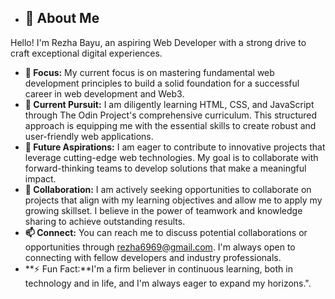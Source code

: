 - ## 👋 About Me

Hello! I'm Rezha Bayu, an aspiring Web Developer with a strong drive to craft exceptional digital experiences.

-   **🎯 Focus:** My current focus is on mastering fundamental web development principles to build a solid foundation for a successful career in web development and Web3.
-   **🌱 Current Pursuit:** I am diligently learning HTML, CSS, and JavaScript through The Odin Project's comprehensive curriculum. This structured approach is equipping me with the essential skills to create robust and user-friendly web applications.
-   **🔭 Future Aspirations:** I am eager to contribute to innovative projects that leverage cutting-edge web technologies. My goal is to collaborate with forward-thinking teams to develop solutions that make a meaningful impact.
-   **🤝 Collaboration:** I am actively seeking opportunities to collaborate on projects that align with my learning objectives and allow me to apply my growing skillset. I believe in the power of teamwork and knowledge sharing to achieve outstanding results.
-   **📫 Connect:** You can reach me to discuss potential collaborations or opportunities through rezha6969@gmail.com. I'm always open to connecting with fellow developers and industry professionals.
-   **⚡ Fun Fact:**I'm a firm believer in continuous learning, both in technology and in life, and I'm always eager to expand my horizons.".
<!---
bRezha/bRezha is a ✨ special ✨ repository because its `README.md` (this file) appears on your GitHub profile.
You can click the Preview link to take a look at your changes.
--->
